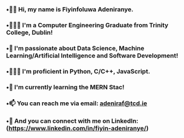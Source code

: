 ### •👋🏾 Hi, my name is Fiyinfoluwa Adeniranye.
### •👨🏾‍🎓 I'm a Computer Engineering Graduate from Trinity College, Dublin!
### •🤩 I'm passionate about Data Science, Machine Learning/Artificial Intelligence and Software Development!
### •👨🏾‍💻 I'm proficient in Python, C/C++, JavaScript.
### •📖 I'm currently learning the MERN Stac!
### •📫 You can reach me via email: adeniraf@tcd.ie
### •📲 And you can connect with me on LinkedIn: (https://www.linkedin.com/in/fiyin-adeniranye/)


<!--
**adeniraf/adeniraf** is a ✨ _special_ ✨ repository because its `README.md` (this file) appears on your GitHub profile.

Here are some ideas to get you started:

- 🔭 I’m currently working on ...
- 🌱 I’m currently learning ...
- 👯 I’m looking to collaborate on ...
- 🤔 I’m looking for help with ...
- 💬 Ask me about ...
- 📫 How to reach me: ...
- 😄 Pronouns: ...
- ⚡ Fun fact: ...
-->
